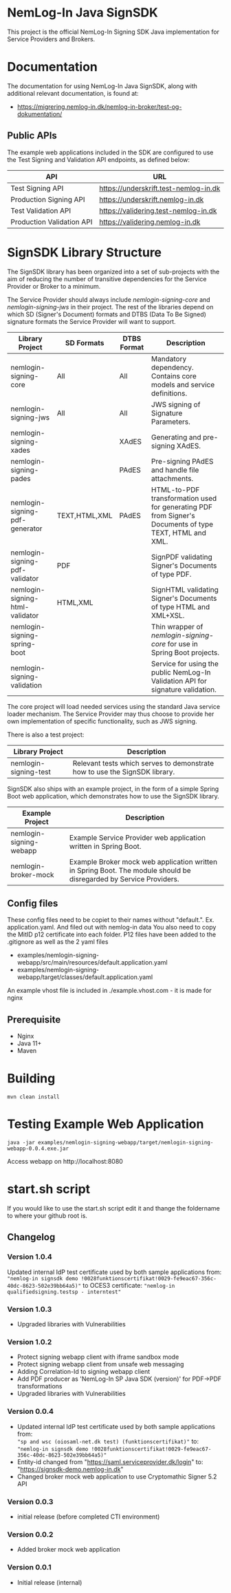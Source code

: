 # NemLog-In Java SignSDK

This project is the official NemLog-In Signing SDK Java implementation for Service Providers and Brokers.

# Documentation

The documentation for using NemLog-In Java SignSDK, along with additional relevant documentation, is found at:
* https://migrering.nemlog-in.dk/nemlog-in-broker/test-og-dokumentation/ 

## Public APIs

The example web applications included in the SDK are configured to use the Test Signing and Validation API endpoints, as defined below:

| API                        | URL                                       |
|----------------------------|-------------------------------------------|
| Test Signing API           | https://underskrift.test-nemlog-in.dk     |
| Production Signing API     | https://underskrift.nemlog-in.dk          |
| Test Validation API        | https://validering.test-nemlog-in.dk      |
| Production Validation API  | https://validering.nemlog-in.dk           |

# SignSDK Library Structure

The SignSDK library has been organized into a set of sub-projects with the aim of reducing 
the number of transitive dependencies for the Service Provider or Broker to a minimum.

The Service Provider should always include *nemlogin-signing-core* and *nemlogin-signing-jws* in their project. 
The rest of the libraries depend on which SD (Signer's Document) formats and DTBS (Data To Be Signed) signature formats
the Service Provider will want to support.

| Library Project                  | SD Formats    | DTBS Format | Description |
|----------------------------------|---------------|-------------|-------------|
| nemlogin-signing-core            | All           | All         | Mandatory dependency. Contains core models and service definitions. |
| nemlogin-signing-jws             | All           | All         | JWS signing of Signature Parameters. |
| nemlogin-signing-xades           |               | XAdES       | Generating and pre-signing XAdES. |
| nemlogin-signing-pades           |               | PAdES       | Pre-signing PAdES and handle file attachments. |
| nemlogin-signing-pdf-generator   | TEXT,HTML,XML | PAdES       | HTML-to-PDF transformation used for generating PDF from Signer's Documents of type TEXT, HTML and XML. |
| nemlogin-signing-pdf-validator   | PDF           |             | SignPDF validating Signer's Documents of type PDF. |
| nemlogin-signing-html-validator  | HTML,XML      |             | SignHTML validating Signer's Documents of type HTML and XML+XSL. |
| nemlogin-signing-spring-boot     |               |             | Thin wrapper of *nemlogin-signing-core* for use in Spring Boot projects. |
| nemlogin-signing-validation      |               |             | Service for using the public NemLog-In Validation API for signature validation. |

The core project will load needed services using the standard Java service loader mechanism. The Service Provider
may thus choose to provide her own implementation of specific functionality, such as JWS signing.

There is also a test project:

| Library Project                  | Description |
|----------------------------------|-------------|
| nemlogin-signing-test            | Relevant tests which serves to demonstrate how to use the SignSDK library.  |

SignSDK also ships with an example project, in the form of a simple Spring Boot web application,
which demonstrates how to use the SignSDK library.

| Example Project                  | Description |
|----------------------------------|-------------|
| nemlogin-signing-webapp          | Example Service Provider web application written in Spring Boot. |
| nemlogin-broker-mock             | Example Broker mock web application written in Spring Boot. The module should be disregarded by Service Providers. |

## Config files 
These config files need to be copiet to their names without "default.". Ex. application.yaml. And filed out with nemlog-in data
You also need to copy the MitID p12 certificate into each folder. P12 files have been added to the .gitignore as well as the 2 yaml files

* examples/nemlogin-signing-webapp/src/main/resources/default.application.yaml
* examples/nemlogin-signing-webapp/target/classes/default.application.yaml

An example vhost file is included in ./example.vhost.com - it is made for nginx
## Prerequisite

* Nginx
* Java 11+ 
* Maven

# Building

    mvn clean install

# Testing Example Web Application

    java -jar examples/nemlogin-signing-webapp/target/nemlogin-signing-webapp-0.0.4.exe.jar

Access webapp on http://localhost:8080

# start.sh script
If you would like to use the start.sh script edit it and thange the foldername to where your github root is. 

## Changelog

### Version 1.0.4
Updated internal IdP test certificate used by both sample applications from:
```"nemlog-in signsdk demo !0028funktionscertifikat!0029-fe9eac67-356c-40dc-8623-502e39bb64a5)"```
to OCES3 certificate:
```"nemlog-in qualifiedsigning.testsp - interntest"```

### Version 1.0.3
* Upgraded libraries with Vulnerabilities

### Version 1.0.2
* Protect signing webapp client with iframe sandbox mode
* Protect signing webapp client from unsafe web messaging
* Adding Correlation-Id to signing webapp client
* Add PDF producer as 'NemLog-In SP Java SDK (version)' for PDF->PDF transformations
* Upgraded libraries with Vulnerabilities

### Version 0.0.4
* Updated internal IdP test certificate used by both sample applications from:  
```"sp and wsc (oiosaml-net.dk test) (funktionscertifikat)"```
to: 
```"nemlog-in signsdk demo !0028funktionscertifikat!0029-fe9eac67-356c-40dc-8623-502e39bb64a5)"```
* Entity-id changed from "https://saml.serviceprovider.dk/login" to: "https://signsdk-demo.nemlog-in.dk"
* Changed broker mock web application to use Cryptomathic Signer 5.2 API

### Version 0.0.3
* initial release (before completed CTI environment)

### Version 0.0.2
* Added broker mock web application

### Version 0.0.1
* Initial release (internal)
